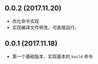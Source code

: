 
## 0.0.2 (2017.11.20)

- 优化命令实现
- 实现编译文件修改，可直接运行。
## 0.0.1 (2017.11.18)

- 第一个基础版本，实现基本的 `build` 命令
